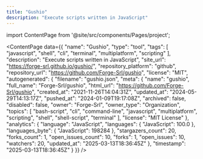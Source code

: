 ```yaml
---
title: "Gushio"
description: "Execute scripts written in JavaScript"
---
```

import ContentPage from '@site/src/components/Pages/project';

<ContentPage
    data={{
  "name": "Gushio",
  "type": "tool",
  "tags": [
    "javascript",
    "shell",
    "cli",
    "terminal",
    "multiplatform",
    "scripting"
  ],
  "description": "Execute scripts written in JavaScript",
  "site_url": "https://forge-srl.github.io/gushio/",
  "repository_platform": "github",
  "repository_url": "https://github.com/Forge-Srl/gushio",
  "license": "MIT",
  "autogenerated": {
    "filename": "gushio.json",
    "meta": {
      "name": "gushio",
      "full_name": "Forge-Srl/gushio",
      "html_url": "https://github.com/Forge-Srl/gushio",
      "created_at": "2021-11-26T14:04:31Z",
      "updated_at": "2024-05-29T14:13:17Z",
      "pushed_at": "2024-01-09T19:17:08Z",
      "archived": false,
      "disabled": false,
      "owner": "Forge-Srl",
      "owner_type": "Organization",
      "topics": [
        "bash-script",
        "cli",
        "command-line",
        "javascript",
        "multiplatform",
        "scripting",
        "shell",
        "shell-script",
        "terminal"
      ],
      "license": "MIT License"
    },
    "analytics": {
      "language": "JavaScript",
      "languages": {
        "JavaScript": 100.0
      },
      "languages_byte": {
        "JavaScript": 198284
      },
      "stargazers_count": 20,
      "forks_count": 1,
      "open_issues_count": 10,
      "forks": 1,
      "open_issues": 10,
      "watchers": 20,
      "updated_at": "2025-03-13T18:36:45Z"
    },
    "timestamp": "2025-03-13T18:36:45Z"
  }
}}
/>
